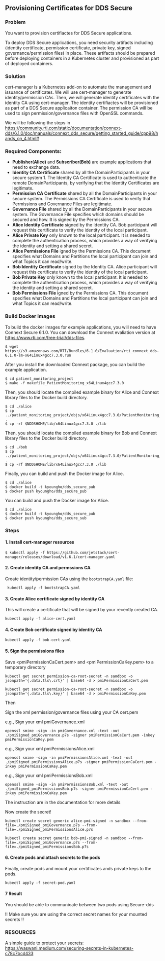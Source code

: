## Provisioning Certificates for DDS Secure

### Problem

You want to provision certifiactes for DDS Secure applications.

To deploy DDS Secure applications, you need security artifacts including (identity certificate, permission certificate, private key, signed governance/permission files) in place. These artifacts should be prepared before deploying containers in a Kubernetes cluster and provisioned as part of deployed containers. 

### Solution
cert-manager is a Kubernetes add-on to automate the management and issuance of certificates. We will use cert-manager to generate identity/permission CAs. Then, we will generate identity certificates with the identity CA using cert-manager. The identity certifiactes will be provisioned as part of a DDS Secure applicaiton container. The permission CA will be used to sign permission/governance files with OpenSSL commands. 

We will be following the steps in https://community.rti.com/static/documentation/connext-dds/6.1.0/doc/manuals/connext_dds_secure/getting_started_guide/cpp98/hands_on_4.html#

### Required Components:
* **Publisher(Alice)** and **Subscriber(Bob)** are example applications that need to exchange data. 
* **Identity CA Certificate** shared by all the DomainParticipants in your secure system 1. The Identity CA Certificate is used to authenticate the remote DomainParticipants, by verifying that the Identity Certificates are legitimate.
* **Permission CA Certificate** shared by all the DomainParticipants in your secure system. The Permissions CA Certificate is used to verify that Permissions and Governance Files are legitimate.
* **Governance File** shared by all the DomainParticipants in your secure system. The Governance File specifies which domains should be secured and how. It is signed by the Permissions CA.
* **Alice Identity Certificate** signed by the Identity CA. Bob participant will request this certificate to verify the identity of the local participant.
* **Alice Private Key** only known to the local participant. It is needed to complete the authentication process, which provides a way of verifying the identity and setting a shared secret.
* **Alice Permissions File** igned by the Permissions CA. This document specifies what Domains and Partitions the local participant can join and what Topics it can read/write.
* **Bob Identity Certificate** signed by the Identity CA. Alice participant will request this certificate to verify the identity of the local participant.
* **Bob Private Key** only known to the local participant. It is needed to complete the authentication process, which provides a way of verifying the identity and setting a shared secret.
* **Bob Permissions File** igned by the Permissions CA. This document specifies what Domains and Partitions the local participant can join and what Topics it can read/write.

### Build Docker images
To build the docker images for example applications, you will need to have Connext Secure 6.1.0. You can download the Connext evaliation version at https://www.rti.com/free-trial/dds-files. 

```
$ wget https://s3.amazonaws.com/RTI/Bundles/6.1.0/Evaluation/rti_connext_dds-6.1.0-lm-x64Linux4gcc7.3.0.run
```

After you install the downloaded Connext package, you can build the example application. 

```
$ cd patient_monitoring_project
$ make -f makefile_PatientMonitoring_x64Linux4gcc7.3.0
```

Then, you should locate the compiled example binary for Alice and Connext library files to the Docker build directory. 

```
$ cd ./alice
$ cp ../patient_monitoring_project/objs/x64Linux4gcc7.3.0/PatientMonitoring_publisher .
$ cp -rf $NDDSHOME/lib/x64Linux4gcc7.3.0 ./lib
```

Then, you should locate the compiled example binary for Bob and Connext library files to the Docker build directory. 

```
$ cd ./bob
$ cp ../patient_monitoring_project/objs/x64Linux4gcc7.3.0/PatientMonitoring_subscriber .
$ cp -rf $NDDSHOME/lib/x64Linux4gcc7.3.0 ./lib
```

Finally, you can build and push the Docker image for Alice.

```
$ cd ./alice
$ docker build -t kyoungho/dds_secure_pub
$ docker push kyoungho/dds_secure_pub
```

You can build and push the Docker image for Alice.

```
$ cd ./alice
$ docker build -t kyoungho/dds_secure_pub
$ docker push kyoungho/dds_secure_sub
```

### Steps

#### 1. Install cert-manager resources

`$ kubectl apply -f https://github.com/jetstack/cert-manager/releases/download/v1.6.1/cert-manager.yaml`

#### 2. Create identity CA and permssions CA

Create identity/permission CAs using the `bootstrapCA.yaml` file:

` kubectl apply -f bootstrapCA.yaml`

#### 3. Create Alice certificate signed by identity CA
This will create a certificate that will be signed by your recently created CA.

`kubectl apply -f alice-cert.yaml `

#### 4. Create Bob certificate signed by identity CA

`kubectl apply -f bob-cert.yaml `

#### 5. Sign the permissions files

Save <pmiPermissionCaCert.pem> and <pmiPermissionCaKey.pem> to a temporary directory

`kubectl get secret permission-ca-root-secret -n sandbox -o jsonpath='{.data.tls\.crt}' | base64 -d > pmiPermissionCaCert.pem`

`kubectl get secret permission-ca-root-secret -n sandbox -o jsonpath='{.data.tls\.key}' | base64 -d > pmiPermissionCaKey.pem`

Then 

Sign the xml permission/governance files using your CA cert.pem

e.g., Sign your xml pmiGovernance.xml

`openssl smime -sign -in pmiGovernance.xml -text -out ./pmiSigned_pmiGovernance.p7s -signer pmiPermissionCaCert.pem -inkey pmiPermissionCaKey.pem`

e.g., Sign your xml pmiPermissionsAlice.xml 

`openssl smime -sign -in pmiPermissionsAlice.xml -text -out ./pmiSigned_pmiPermissionsAlice.p7s -signer pmiPermissionCaCert.pem -inkey pmiPermissionCaKey.pem`

e.g., Sign your xml pmiPermissionsBob.xml 

`openssl smime -sign -in pmiPermissionsBob.xml -text -out ./pmiSigned_pmiPermissionsBob.p7s -signer pmiPermissionCaCert.pem -inkey pmiPermissionCaKey.pem`

The instruction are in the documentation for more details

Now create the secret!

`kubectl create secret generic alice-pmi-signed -n sandbox --from-file=./pmiSigned_pmiGovernance.p7s --from-file=./pmiSigned_pmiPermissionsAlice.p7s`

`kubectl create secret generic bob-pmi-signed -n sandbox --from-file=./pmiSigned_pmiGovernance.p7s --from-file=./pmiSigned_pmiPermissionsBob.p7s`

#### 6. Create pods and attach secrets to the pods

Finally, create pods and mount your certificates ands private keys to the pods.

`kubectl apply -f secret-pod.yaml`

#### 7 Result

You should be able to communicate between two pods using Secure-dds

!! Make sure you are using the correct secret names for your mounted secrets !!

### RESOURCES

A simple guide to protect your secrets: 
https://waswani.medium.com/securing-secrets-in-kubernetes-c78c7bcd433
